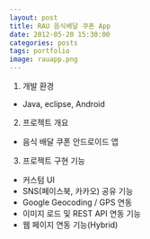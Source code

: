 ```yaml
---
layout: post
title: RAU 음식배달 쿠폰 App
date: 2012-05-20 15:30:00 
categories: posts 
tags: portfolio
image: rauapp.png
---
```


1) 개발 환경  
 - Java, eclipse, Android  
 
2) 프로젝트 개요  
 - 음식 배달 쿠폰 안드로이드 앱  

3) 프로젝트 구현 기능  
 - 커스텀 UI    
 - SNS(페이스북, 카카오) 공유 기능  
 - Google Geocoding / GPS 연동  
 - 이미지 로드 및 REST API 연동 기능  
 - 웹 페이지 연동 기능(Hybrid)  
 

